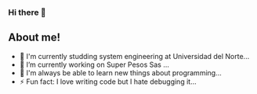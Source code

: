 ### Hi there 👋

## About me!

- 💬 I'm currently studding system engineering at Universidad del Norte...
- 🔭 I’m currently working on Super Pesos Sas ...
- 🌱 I'm always be able to learn new things about programming...
- ⚡ Fun fact: I love writing code but I hate debugging it...
